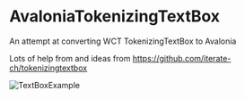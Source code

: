 # AvaloniaTokenizingTextBox
An attempt at converting WCT TokenizingTextBox to Avalonia

Lots of help from and ideas from https://github.com/iterate-ch/tokenizingtextbox

![TextBoxExample](https://user-images.githubusercontent.com/79826944/119290212-42ac5b80-bc8b-11eb-8518-a5a545c68705.gif)
